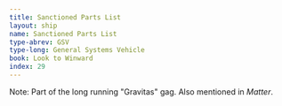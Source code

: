 ```yaml
---
title: Sanctioned Parts List
layout: ship
name: Sanctioned Parts List
type-abrev: GSV
type-long: General Systems Vehicle
book: Look to Winward
index: 29
---
```


<span class="note">Note:</span> Part of the long running "Gravitas" gag. Also mentioned in <em>Matter</em>.
